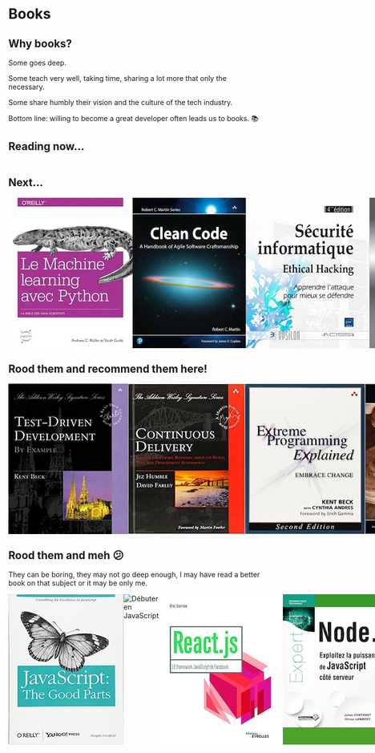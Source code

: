 # Books

## Why books?

Some goes deep.

Some teach very well, taking time, sharing a lot more that only the necessary.

Some share humbly their vision and the culture of the tech industry.

Bottom line: willing to become a great developer often leads us to books. 📚

## Reading now...

<div style="display:flex;flex-direction:row;">
</div>

## Next...

<div style="display:flex;flex-direction:row;">
    <img src="./images/books/machine-learning-python.jpg" alt="Machine learning avec Python" />
    <img src="./images/books/clean-code.png" alt="Clean code" />
    <img src="./images/books/ethical-hacking-eni.jpg" alt="Ethical hacking - Eni éditions" />
    <img src="./images/books/gray-hat-hacking.jpg" alt="Gray Hat Hacking" />
    <img src="./images/books/functional-domain-modeling.png" alt="Functional Reactive Domain Modeling" />
    <img src="./images/books/practical-monitoring.jpg" alt="Practical Monitoring" />
</div>

## Rood them and recommend them here!

<div style="display:flex;flex-direction:row;">
    <img src="./images/books/tdd.png" alt="Test Driven Development" />
    <img src="./images/books/continuous-delivery.jpg" alt="Continuous Delivery" />
    <img src="./images/books/extreme-programming.jpg" alt="Extreme Programming Explained: Embrace Change" />
    <img src="./images/books/software-craftsman.jpg" alt="Software Crafstman" />
    <img src="./images/books/refactoring-fowler-beck.jpg" alt="Refactoring - Fowler and Beck" />
    <img src="./images/books/ydkjs.jpg" alt="You don't know JS - Kyle Simpson" />
    <img src="./images/books/linux-preparation-a-la-certification.jpg" alt="Linux - Préparation à la certification" />
    <img src="./images/books/html5-reference.jpg" alt="HTML 5 Une référence pour le développeur web" />
    <img src="./images/books/mongodb.jpg" alt="MongoDB" />
    <img src="./images/books/practical-vim.jpg" alt="Practical VIM" />
    <img src="./images/books/vue.jpg" alt="Vue.js" />
    <img src="./images/books/react.jpg" alt="React.js" />
    <img src="./images/books/git.jpg" alt="Git" />
    <img src="./images/books/css3-flexbox.jpg" alt="CSS3 Flexbox" />
    <img src="./images/books/learning-the-vi-and-vim.jpg" alt="Learning the Vi and Vim" />
    <img src="./images/books/programming-ts.jpg" alt="Programming TS" />
</div>

## Rood them and meh 😕

They can be boring, they may not go deep enough, I may have read a better book on that subject or it may be only me.

<div style="display:flex;flex-direction:row;">
    <img src="./images/books/js-good-parts.jpg" alt="JS The good parts" />
    <img src="./images/books/débuter-en-js.jpg" alt="Débuter en JavaScript" />
    <img src="./images/books/react-LE-framework.jpg" alt="React LE framework" />
    <img src="./images/books/node.jpg" alt="Node.js" />
</div>
